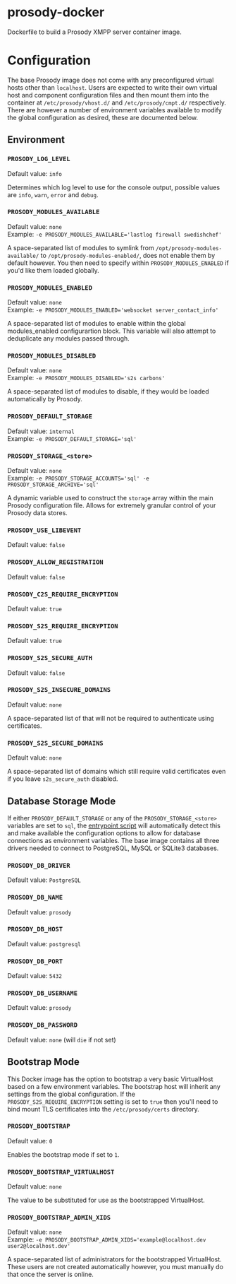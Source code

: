 # prosody-docker
Dockerfile to build a Prosody XMPP server container image.

# Configuration

The base Prosody image does not come with any preconfigured virtual hosts other than `localhost`. Users are expected to write their own virtual host and component configuration files and then mount them into the container at `/etc/prosody/vhost.d/` and `/etc/prosody/cmpt.d/` respectively. There are however a number of environment variables available to modify the global configuration as desired, these are documented below.

## Environment

### `PROSODY_LOG_LEVEL`
Default value: `info`

Determines which log level to use for the console output, possible values are `info`, `warn`, `error` and `debug`.

### `PROSODY_MODULES_AVAILABLE`
Default value: `none`  
Example: `-e PROSODY_MODULES_AVAILABLE='lastlog firewall swedishchef'`

A space-separated list of modules to symlink from `/opt/prosody-modules-available/`
to `/opt/prosody-modules-enabled/`, does not enable them by default however. You then
need to specify within `PROSODY_MODULES_ENABLED` if you'd like them loaded globally.

### `PROSODY_MODULES_ENABLED`
Default value: `none`  
Example: `-e PROSODY_MODULES_ENABLED='websocket server_contact_info'`

A space-separated list of modules to enable within the global modules_enabled configurartion
block. This variable will also attempt to deduplicate any modules passed through.

### `PROSODY_MODULES_DISABLED`
Default value: `none`  
Example: `-e PROSODY_MODULES_DISABLED='s2s carbons'`

A space-separated list of modules to disable, if they would be loaded
automatically by Prosody.

### `PROSODY_DEFAULT_STORAGE`
Default value: `internal`  
Example: `-e PROSODY_DEFAULT_STORAGE='sql'`

### `PROSODY_STORAGE_<store>`
Default value: `none`  
Example: `-e PROSODY_STORAGE_ACCOUNTS='sql' -e PROSODY_STORAGE_ARCHIVE='sql'`

A dynamic variable used to construct the `storage` array within the main
Prosody configuration file. Allows for extremely granular control of your Prosody
data stores.

### `PROSODY_USE_LIBEVENT`
Default value: `false`

### `PROSODY_ALLOW_REGISTRATION`
Default value: `false`

### `PROSODY_C2S_REQUIRE_ENCRYPTION`
Default value: `true`

### `PROSODY_S2S_REQUIRE_ENCRYPTION`
Default value: `true`

### `PROSODY_S2S_SECURE_AUTH`
Default value: `false`

### `PROSODY_S2S_INSECURE_DOMAINS`
Default value: `none`

A space-separated list of that will not be required to authenticate
using certificates.

### `PROSODY_S2S_SECURE_DOMAINS`
Default value: `none`

A space-separated list of domains which still require valid certificates
even if you leave `s2s_secure_auth` disabled.

## Database Storage Mode

If either `PROSODY_DEFAULT_STORAGE` or any of the `PROSODY_STORAGE_<store>` variables are set to `sql`, the [entrypoint script](https://github.com/OpusVL/prosody-docker/blob/master/entrypoint.pl#L131) will automatically detect this and make available the configuration options to allow for database connections as environment variables. The base image contains all three drivers needed to connect to PostgreSQL, MySQL or SQLite3 databases.

### `PROSODY_DB_DRIVER`
Default value: `PostgreSQL`

### `PROSODY_DB_NAME`
Default value: `prosody`

### `PROSODY_DB_HOST`
Default value: `postgresql`

### `PROSODY_DB_PORT`
Default value: `5432`

### `PROSODY_DB_USERNAME`
Default value: `prosody`

### `PROSODY_DB_PASSWORD`
Default value: `none` (will `die` if not set)

## Bootstrap Mode

This Docker image has the option to bootstrap a very basic VirtualHost based on a few environment variables. The bootstrap host will inherit any settings from the global configuration. If the `PROSODY_S2S_REQUIRE_ENCRYPTION` setting is set to `true` then you'll need to bind mount TLS certificates into the `/etc/prosody/certs` directory.

### `PROSODY_BOOTSTRAP`
Default value: `0`

Enables the bootstrap mode if set to `1`.

### `PROSODY_BOOTSTRAP_VIRTUALHOST`
Default value: `none`

The value to be substituted for use as the bootstrapped VirtualHost.

### `PROSODY_BOOTSTRAP_ADMIN_XIDS`
Default value: `none`  
Example: `-e PROSODY_BOOTSTRAP_ADMIN_XIDS='example@localhost.dev user2@localhost.dev'`

A space-separated list of administrators for the bootstrapped VirtualHost. These users are not created automatically however, you must manually do that once the server is online.
